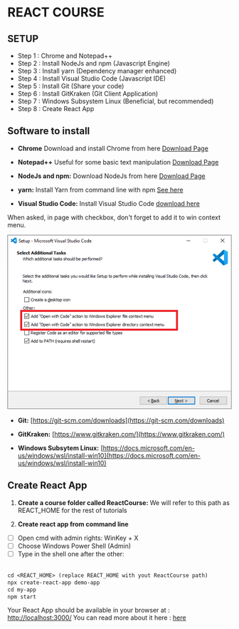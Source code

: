 ﻿



# REACT COURSE

##  SETUP

- Step 1 : Chrome and Notepad++
- Step 2 : Install NodeJs and npm (Javascript Engine)
- Step 3 : Install yarn (Dependency manager enhanced)
- Step 4 : Install Visual Studio Code (Javascript IDE)
- Step 5 : Install Git (Share your code)
- Step 6 : Install GitKraken (Git Client Application)
- Step 7 : Windows Subsystem Linux (Beneficial, but recommended) 
- Step 8 : Create React App



##  Software to install

- **Chrome**
Download and install Chrome from here [Download Page](https://www.google.com/chrome/)
- **Notepad++**
Useful for some basic text manipulation [Download Page](https://notepad-plus-plus.org/downloads/)

- **NodeJs and npm:** 
Download NodeJs from here [Download Page](https://nodejs.org/en/)

- **yarn:** 
Install Yarn from command line with npm [See here](https://classic.yarnpkg.com/en/docs/install/#windows-stable)

- **Visual Studio Code:** 
Install Visual Studio Code [download here](https://code.visualstudio.com/download)

When asked, in page with checkbox, don't forget to add it to win context menu.

![Screenshot Visual Studio Code installation](https://github.com/stefanofiorenza/FE-ReactJS/blob/master/Docs/Setup/addToContextMenu.png?raw=true)

- **Git:** 
[https://git-scm.com/downloads](https://git-scm.com/downloads)

- **GitKraken:** 
[https://www.gitkraken.com/](https://www.gitkraken.com/)

- **Windows Subsytem Linux:** 
[https://docs.microsoft.com/en-us/windows/wsl/install-win10](https://docs.microsoft.com/en-us/windows/wsl/install-win10)


##  Create React App

 1. **Create a course folder called ReactCourse:** 
We will refer to this path as REACT_HOME for the rest of tutorials

 2.  **Create react app from command line**

 - [ ] Open cmd with admin rights: WinKey + X  
 - [ ] Choose Windows Power Shell (Admin)   
 - [ ] Type in the shell one after the other:

```

cd <REACT_HOME> (replace REACT_HOME with yout ReactCourse path)
npx create-react-app demo-app
cd my-app
npm start
```
Your React App should be available in your browser at : [http://localhost:3000/](http://localhost:3000/) 
You can read more about it here : [here](https://create-react-app.dev/docs/getting-started/) 
